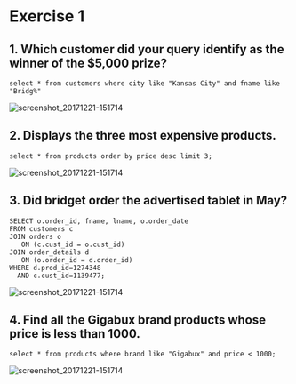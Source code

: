 # Exercise 1

## 1. Which customer did your query identify as the winner of the $5,000 prize?
<pre><code>select * from customers where city like "Kansas City" and fname like "Bridg%"</pre></code>
![screenshot_20171221-151714](https://github.com/ssu993/data_ingest_sue/blob/master/Hive&Impala/0번.PNG?raw=true)

## 2. Displays the three most expensive products.
<pre><code>select * from products order by price desc limit 3;</pre></code>
![screenshot_20171221-151714](https://github.com/ssu993/data_ingest_sue/blob/master/Hive&Impala/1번.PNG?raw=true)

## 3. Did bridget order the advertised tablet in May?
<pre><code>SELECT o.order_id, fname, lname, o.order_date
FROM customers c
JOIN orders o
   ON (c.cust_id = o.cust_id)
JOIN order_details d
   ON (o.order_id = d.order_id)
WHERE d.prod_id=1274348
  AND c.cust_id=1139477;</pre></code>
![screenshot_20171221-151714](https://github.com/ssu993/data_ingest_sue/blob/master/Hive&Impala/2번.PNG?raw=true)

## 4. Find all the Gigabux brand products whose price is less than 1000.
<pre><code>select * from products where brand like "Gigabux" and price < 1000;</pre></code>
![screenshot_20171221-151714](https://github.com/ssu993/data_ingest_sue/blob/master/Hive&Impala/3번.PNG?raw=true)
